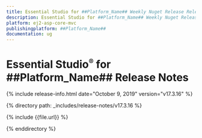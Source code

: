 ```yaml
---
title: Essential Studio for ##Platform_Name## Weekly Nuget Release Release Notes  
description: Essential Studio for ##Platform_Name## Weekly Nuget Release Release Notes  
platform: ej2-asp-core-mvc
publishingplatform: ##Platform_Name##
documentation: ug
---
```


# Essential Studio<sup style="font-size:70%">&reg;</sup> for  ##Platform_Name##  Release Notes  

{% include release-info.html date="October 9, 2019"   version="v17.3.16"  %} 

{% directory path: _includes/release-notes/v17.3.16 %}

{% include {{file.url}} %}

{% enddirectory %}
